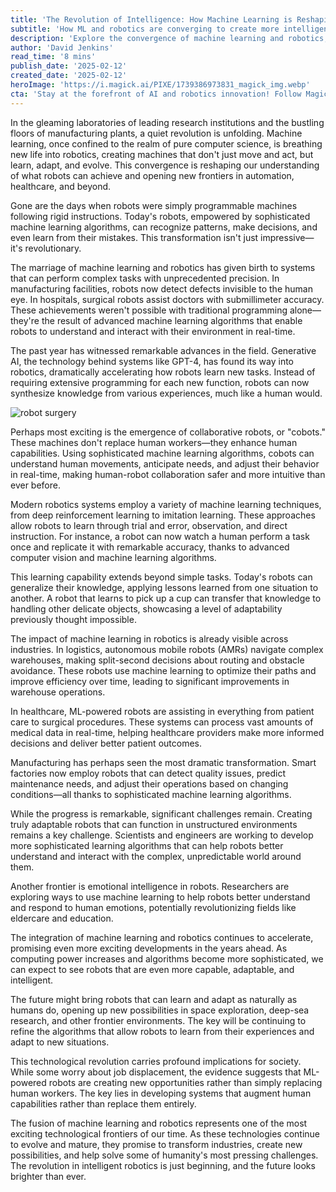 ```yaml
---
title: 'The Revolution of Intelligence: How Machine Learning is Reshaping the Future of Robotics'
subtitle: 'How ML and robotics are converging to create more intelligent and adaptable machines'
description: 'Explore the convergence of machine learning and robotics, creating intelligent machines capable of learning and adaptation. Discover new frontiers in automation, human-robot collaboration, and the broader societal impacts on work and innovation.'
author: 'David Jenkins'
read_time: '8 mins'
publish_date: '2025-02-12'
created_date: '2025-02-12'
heroImage: 'https://i.magick.ai/PIXE/1739386973831_magick_img.webp'
cta: 'Stay at the forefront of AI and robotics innovation! Follow MagickAI on LinkedIn for regular updates on groundbreaking developments in intelligent automation and machine learning.'
---
```


In the gleaming laboratories of leading research institutions and the bustling floors of manufacturing plants, a quiet revolution is unfolding. Machine learning, once confined to the realm of pure computer science, is breathing new life into robotics, creating machines that don't just move and act, but learn, adapt, and evolve. This convergence is reshaping our understanding of what robots can achieve and opening new frontiers in automation, healthcare, and beyond.

Gone are the days when robots were simply programmable machines following rigid instructions. Today's robots, empowered by sophisticated machine learning algorithms, can recognize patterns, make decisions, and even learn from their mistakes. This transformation isn't just impressive—it's revolutionary.

The marriage of machine learning and robotics has given birth to systems that can perform complex tasks with unprecedented precision. In manufacturing facilities, robots now detect defects invisible to the human eye. In hospitals, surgical robots assist doctors with submillimeter accuracy. These achievements weren't possible with traditional programming alone—they're the result of advanced machine learning algorithms that enable robots to understand and interact with their environment in real-time.

The past year has witnessed remarkable advances in the field. Generative AI, the technology behind systems like GPT-4, has found its way into robotics, dramatically accelerating how robots learn new tasks. Instead of requiring extensive programming for each new function, robots can now synthesize knowledge from various experiences, much like a human would.

![robot surgery](https://i.magick.ai/PIXE/1739386973834_magick_img.webp)

Perhaps most exciting is the emergence of collaborative robots, or "cobots." These machines don't replace human workers—they enhance human capabilities. Using sophisticated machine learning algorithms, cobots can understand human movements, anticipate needs, and adjust their behavior in real-time, making human-robot collaboration safer and more intuitive than ever before.

Modern robotics systems employ a variety of machine learning techniques, from deep reinforcement learning to imitation learning. These approaches allow robots to learn through trial and error, observation, and direct instruction. For instance, a robot can now watch a human perform a task once and replicate it with remarkable accuracy, thanks to advanced computer vision and machine learning algorithms.

This learning capability extends beyond simple tasks. Today's robots can generalize their knowledge, applying lessons learned from one situation to another. A robot that learns to pick up a cup can transfer that knowledge to handling other delicate objects, showcasing a level of adaptability previously thought impossible.

The impact of machine learning in robotics is already visible across industries. In logistics, autonomous mobile robots (AMRs) navigate complex warehouses, making split-second decisions about routing and obstacle avoidance. These robots use machine learning to optimize their paths and improve efficiency over time, leading to significant improvements in warehouse operations.

In healthcare, ML-powered robots are assisting in everything from patient care to surgical procedures. These systems can process vast amounts of medical data in real-time, helping healthcare providers make more informed decisions and deliver better patient outcomes.

Manufacturing has perhaps seen the most dramatic transformation. Smart factories now employ robots that can detect quality issues, predict maintenance needs, and adjust their operations based on changing conditions—all thanks to sophisticated machine learning algorithms.

While the progress is remarkable, significant challenges remain. Creating truly adaptable robots that can function in unstructured environments remains a key challenge. Scientists and engineers are working to develop more sophisticated learning algorithms that can help robots better understand and interact with the complex, unpredictable world around them.

Another frontier is emotional intelligence in robots. Researchers are exploring ways to use machine learning to help robots better understand and respond to human emotions, potentially revolutionizing fields like eldercare and education.

The integration of machine learning and robotics continues to accelerate, promising even more exciting developments in the years ahead. As computing power increases and algorithms become more sophisticated, we can expect to see robots that are even more capable, adaptable, and intelligent.

The future might bring robots that can learn and adapt as naturally as humans do, opening up new possibilities in space exploration, deep-sea research, and other frontier environments. The key will be continuing to refine the algorithms that allow robots to learn from their experiences and adapt to new situations.

This technological revolution carries profound implications for society. While some worry about job displacement, the evidence suggests that ML-powered robots are creating new opportunities rather than simply replacing human workers. The key lies in developing systems that augment human capabilities rather than replace them entirely.

The fusion of machine learning and robotics represents one of the most exciting technological frontiers of our time. As these technologies continue to evolve and mature, they promise to transform industries, create new possibilities, and help solve some of humanity's most pressing challenges. The revolution in intelligent robotics is just beginning, and the future looks brighter than ever.